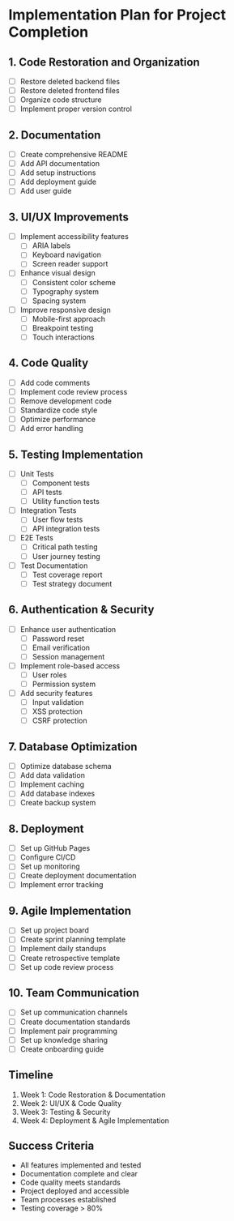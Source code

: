 # Implementation Plan for Project Completion

## 1. Code Restoration and Organization
- [ ] Restore deleted backend files
- [ ] Restore deleted frontend files
- [ ] Organize code structure
- [ ] Implement proper version control

## 2. Documentation
- [ ] Create comprehensive README
- [ ] Add API documentation
- [ ] Add setup instructions
- [ ] Add deployment guide
- [ ] Add user guide

## 3. UI/UX Improvements
- [ ] Implement accessibility features
  - [ ] ARIA labels
  - [ ] Keyboard navigation
  - [ ] Screen reader support
- [ ] Enhance visual design
  - [ ] Consistent color scheme
  - [ ] Typography system
  - [ ] Spacing system
- [ ] Improve responsive design
  - [ ] Mobile-first approach
  - [ ] Breakpoint testing
  - [ ] Touch interactions

## 4. Code Quality
- [ ] Add code comments
- [ ] Implement code review process
- [ ] Remove development code
- [ ] Standardize code style
- [ ] Optimize performance
- [ ] Add error handling

## 5. Testing Implementation
- [ ] Unit Tests
  - [ ] Component tests
  - [ ] API tests
  - [ ] Utility function tests
- [ ] Integration Tests
  - [ ] User flow tests
  - [ ] API integration tests
- [ ] E2E Tests
  - [ ] Critical path testing
  - [ ] User journey testing
- [ ] Test Documentation
  - [ ] Test coverage report
  - [ ] Test strategy document

## 6. Authentication & Security
- [ ] Enhance user authentication
  - [ ] Password reset
  - [ ] Email verification
  - [ ] Session management
- [ ] Implement role-based access
  - [ ] User roles
  - [ ] Permission system
- [ ] Add security features
  - [ ] Input validation
  - [ ] XSS protection
  - [ ] CSRF protection

## 7. Database Optimization
- [ ] Optimize database schema
- [ ] Add data validation
- [ ] Implement caching
- [ ] Add database indexes
- [ ] Create backup system

## 8. Deployment
- [ ] Set up GitHub Pages
- [ ] Configure CI/CD
- [ ] Set up monitoring
- [ ] Create deployment documentation
- [ ] Implement error tracking

## 9. Agile Implementation
- [ ] Set up project board
- [ ] Create sprint planning template
- [ ] Implement daily standups
- [ ] Create retrospective template
- [ ] Set up code review process

## 10. Team Communication
- [ ] Set up communication channels
- [ ] Create documentation standards
- [ ] Implement pair programming
- [ ] Set up knowledge sharing
- [ ] Create onboarding guide

## Timeline
1. Week 1: Code Restoration & Documentation
2. Week 2: UI/UX & Code Quality
3. Week 3: Testing & Security
4. Week 4: Deployment & Agile Implementation

## Success Criteria
- All features implemented and tested
- Documentation complete and clear
- Code quality meets standards
- Project deployed and accessible
- Team processes established
- Testing coverage > 80% 